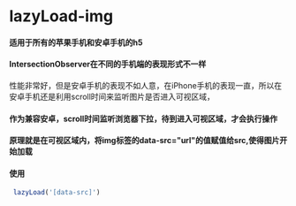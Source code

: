 # lazyLoad-img

#### 适用于所有的苹果手机和安卓手机的h5
#### IntersectionObserver在不同的手机端的表现形式不一样
性能非常好，但是安卓手机的表现不如人意，在iPhone手机的表现一直，所以在安卓手机还是利用scroll时间来监听图片是否进入可视区域，
#### 作为兼容安卓，scroll时间监听浏览器下拉，待到进入可视区域，才会执行操作
#### 原理就是在可视区域内，将img标签的data-src="url"的值赋值给src,使得图片开始加载
#### 使用
```js
 lazyLoad('[data-src]')
```
